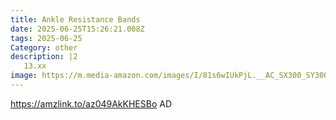 ```yaml
---
title: Ankle Resistance Bands
date: 2025-06-25T15:26:21.008Z
tags: 2025-06-25
Category: other
description: |2
   13.xx
image: https://m.media-amazon.com/images/I/81s6wIUkPjL.__AC_SX300_SY300_QL70_FMwebp_.jpg
---
```

https://amzlink.to/az049AkKHESBo
AD